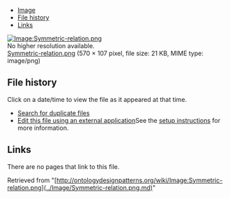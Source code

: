 * [Image](../Image/Symmetric-relation.png.md#file)
* [File history](../Image/Symmetric-relation.png.md#filehistory)
* [Links](../Image/Symmetric-relation.png.md#filelinks)

[![Image:Symmetric-relation.png](../../../images/4/47/Symmetric-relation.png)](../../../images/4/47/Symmetric-relation.png)  
No higher resolution available.  
[Symmetric-relation.png](../../../images/4/47/Symmetric-relation.png)‎ (570 × 107 pixel, file size: 21 KB, MIME type: image/png)

## File history

Click on a date/time to view the file as it appeared at that time.



  
* [Search for duplicate files](http://ontologydesignpatterns.org/wiki/Special:FileDuplicateSearch/Symmetric-relation.png "Special:FileDuplicateSearch/Symmetric-relation.png")
* [Edit this file using an external application](http://ontologydesignpatterns.org/wiki/index.php?title=Image:Symmetric-relation.png&action=edit&externaledit=true&mode=file "Image:Symmetric-relation.png")See the [setup instructions](http://www.mediawiki.org/wiki/Manual:External_editors "http://www.mediawiki.org/wiki/Manual:External_editors") for more information.

## Links



There are no pages that link to this file.




Retrieved from "[http://ontologydesignpatterns.org/wiki/Image:Symmetric-relation.png](../Image/Symmetric-relation.png.md)"
